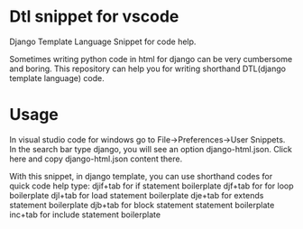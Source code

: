# Dtl snippet for vscode
Django Template Language Snippet for code help.

Sometimes writing python code in html for django can be very cumbersome and boring. This repository can help you for writing shorthand DTL(django template language) code.
# Usage

In visual studio code for windows go to File->Preferences->User Snippets. In the search bar type django, you will see an option django-html.json. Click here and copy django-html.json content there.

With this snippet, in django template, you can use shorthand codes for quick code help 
type:
    djif+tab for if statement boilerplate
    djf+tab for for loop boilerplate
    djl+tab for load statement boilerplate
    dje+tab for extends statement boilerplate
    djb+tab for block statement statement boilerplate
    inc+tab for include statement boilerplate
    
    
